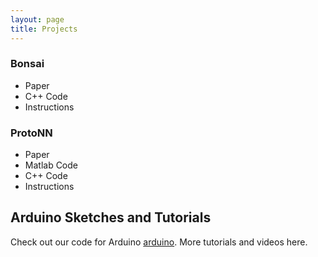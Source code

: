 ```yaml
---
layout: page
title: Projects
---
```


### Bonsai
- Paper
- C++ Code
- Instructions

### ProtoNN
- Paper
- Matlab Code
- C++ Code
- Instructions

## Arduino Sketches and Tutorials

Check out our code for Arduino [arduino](http://?).
More tutorials and videos here.
